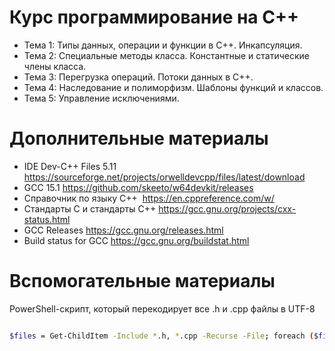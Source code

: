 # Курс программирование на С++
- Тема 1: Типы данных, операции и функции в С++. Инкапсуляция.
- Тема 2: Специальные методы класса. Константные и статические члены класса.
- Тема 3: Перегрузка операций. Потоки данных в С++.
- Тема 4: Наследование и полиморфизм. Шаблоны функций и классов.
- Тема 5: Управление исключениями.

# Дополнительные материалы
- IDE Dev-C++ Files​ 5.11​ https://sourceforge.net/projects/orwelldevcpp/files/latest/download
- GCC 15.1 https://github.com/skeeto/w64devkit/releases
- Справочник по языку С++​ ​ https://en.cppreference.com/w/
- Стандарты C и стандарты C++​ https://gcc.gnu.org/projects/cxx-status.html
- GCC Releases​ https://gcc.gnu.org/releases.html
- Build status for GCC​ https://gcc.gnu.org/buildstat.html

# Вспомогательные материалы

PowerShell-скрипт, который перекодирует все .h и .cpp файлы в UTF-8

```bash

$files = Get-ChildItem -Include *.h, *.cpp -Recurse -File; foreach ($file in $files) { $content = [System.IO.File]::ReadAllText($file.FullName, [System.Text.Encoding]::GetEncoding("ISO-8859-1")); [System.IO.File]::WriteAllText($file.FullName, $content, [System.Text.Encoding]::UTF8) }

```
